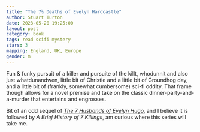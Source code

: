 ```yaml
---
title: "The 7½ Deaths of Evelyn Hardcastle"
author: Stuart Turton
date: 2023-05-20 19:25:00
layout: post
category: book
tags: read scifi mystery
stars: 3
mapping: England, UK, Europe
gender: m
---
```


Fun & funky pursuit of a killer and pursuite of the killt, whodunnit and also just whatdunandwen, little bit of Christie and a little bit of Groundhog day, and a little bit of (frankly, somewhat cumbersome) sci-fi oddity. That frame though allows for a novel premise and take on the classic dinner-party-and-a-murder that entertains and engrosses.

Bit of an odd sequel of [_The 7 Husbands of Evelyn Hugo_](/blog/The-7-Deaths-of-Evelyn-Hardcastle/), and I believe it is followed by _A Brief History of 7 Killings_, am curious where this series will take me.
